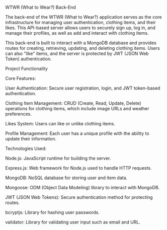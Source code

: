 WTWR (What to Wear?) Back-End

The back-end of the WTWR (What to Wear?) application serves as the core infrastructure for managing user authentication, clothing items, and their likes. This API-based server allows users to securely sign up, log in, and manage their profiles, as well as add and interact with clothing items.

This back-end is built to interact with a MongoDB database and provides routes for creating, retrieving, updating, and deleting clothing items. Users can also "like" items, and the server is protected by JWT (JSON Web Token) authentication.

Project Functionality

Core Features:

User Authentication: Secure user registration, login, and JWT token-based authentication.

Clothing Item Management: CRUD (Create, Read, Update, Delete) operations for clothing items, which include image URLs and weather preferences.

Likes System: Users can like or unlike clothing items.

Profile Management: Each user has a unique profile with the ability to update their information.

Technologies Used:

Node.js: JavaScript runtime for building the server.

Express.js: Web framework for Node.js used to handle HTTP requests.

MongoDB: NoSQL database for storing user and item data.

Mongoose: ODM (Object Data Modeling) library to interact with MongoDB.

JWT (JSON Web Tokens): Secure authentication method for protecting routes.

bcryptjs: Library for hashing user passwords.

validator: Library for validating user input such as email and URL.
